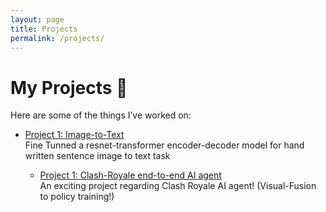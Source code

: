 ```yaml
---
layout: page
title: Projects
permalink: /projects/
---
```


# My Projects 🚀

Here are some of the things I’ve worked on:

- <i class="fas fa-microchip"></i> [Project 1: Image-to-Text](/Projects/project_1.md)  
  Fine Tunned a resnet-transformer encoder-decoder model for hand written sentence image to text task

  - <i class="fas fa-microchip"></i> [Project 1: Clash-Royale end-to-end AI agent](/Projects/project_2.md)  
  An exciting project regarding Clash Royale AI agent! (Visual-Fusion to policy training!)
